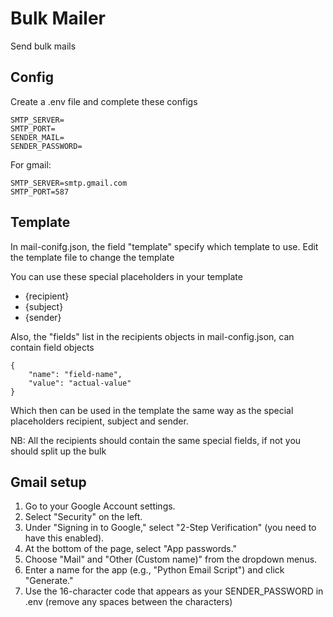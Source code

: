 # Bulk Mailer
Send bulk mails

## Config
Create a .env file and complete these configs

```
SMTP_SERVER=
SMTP_PORT=
SENDER_MAIL=
SENDER_PASSWORD=
```
For gmail:
```
SMTP_SERVER=smtp.gmail.com
SMTP_PORT=587
```

## Template 
In mail-conifg.json, the field "template" specify which template to use. Edit the template file to change the template

You can use these special placeholders in your template

- {recipient}
- {subject}
- {sender}

Also, the "fields" list in the recipients objects in mail-config.json, can contain field objects

```
{
    "name": "field-name", 
    "value": "actual-value" 
}
```

Which then can be used in the template the same way as the special placeholders recipient, subject and sender. 

NB: All the recipients should contain the same special fields, if not you should split up the bulk

## Gmail setup 
1. Go to your Google Account settings.
2. Select "Security" on the left.
3. Under "Signing in to Google," select "2-Step Verification" (you need to have this enabled).
4. At the bottom of the page, select "App passwords."
5. Choose "Mail" and "Other (Custom name)" from the dropdown menus.
6. Enter a name for the app (e.g., "Python Email Script") and click "Generate."
7. Use the 16-character code that appears as your SENDER_PASSWORD in .env (remove any spaces between the characters)